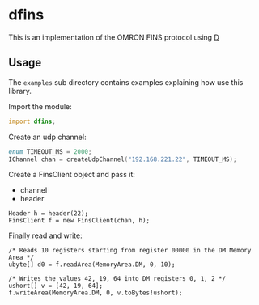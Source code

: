 # dfins

This is an implementation of the OMRON FINS protocol using [D](https://dlang.org/)



## Usage
The `examples` sub directory contains examples explaining how use this library.

Import the module:
```d
import dfins;
```

Create an udp channel:
```d
enum TIMEOUT_MS = 2000;
IChannel chan = createUdpChannel("192.168.221.22", TIMEOUT_MS);
```

Create a FinsClient object and pass it:
- channel
- header

```
Header h = header(22);
FinsClient f = new FinsClient(chan, h);
```

Finally read and write:

```
/* Reads 10 registers starting from register 00000 in the DM Memory Area */
ubyte[] d0 = f.readArea(MemoryArea.DM, 0, 10);

/* Writes the values 42, 19, 64 into DM registers 0, 1, 2 */
ushort[] v = [42, 19, 64];
f.writeArea(MemoryArea.DM, 0, v.toBytes!ushort);
```

